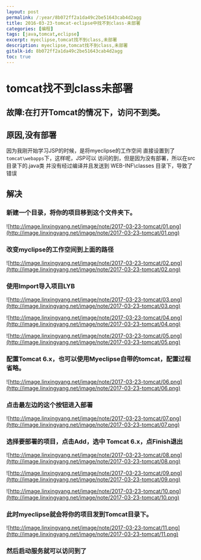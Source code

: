 ```yaml
---
layout: post
permalink: /:year/8b072ff2a1da49c2be51643cab4d2agg
title: 2016-03-23-tomcat-eclipse中找不到class-未部署
categories: [编程]
tags: [java,tomcat,eclipse]
excerpt: myeclipse,tomcat找不到class,未部署
description: myeclipse,tomcat找不到class,未部署
gitalk-id: 8b072ff2a1da49c2be51643cab4d2agg
toc: true
---
```


# tomcat找不到class未部署

## 故障:在打开Tomcat的情况下，访问不到类。

## 原因,没有部署

因为我刚开始学习JSP的时候，是将myeclipse的工作空间
直接设置到了`tomcat\webapps`下，这样呢，JSP可以
访问的到，但是因为没有部署，所以在src目录下的.java类
并没有经过编译并且发送到 WEB-INF\classes 目录下，导致了错误

## 解决

### 新建一个目录，将你的项目移到这个文件夹下。

![http://image.linxingyang.net/image/note/2017-03-23-tomcat/01.png](http://image.linxingyang.net/image/note/2017-03-23-tomcat/01.png)

### 改变myclipse的工作空间到上面的路径

![http://image.linxingyang.net/image/note/2017-03-23-tomcat/02.png](http://image.linxingyang.net/image/note/2017-03-23-tomcat/02.png)

### 使用Import导入项目LYB

![http://image.linxingyang.net/image/note/2017-03-23-tomcat/03.png](http://image.linxingyang.net/image/note/2017-03-23-tomcat/03.png)

![http://image.linxingyang.net/image/note/2017-03-23-tomcat/04.png](http://image.linxingyang.net/image/note/2017-03-23-tomcat/04.png)

![http://image.linxingyang.net/image/note/2017-03-23-tomcat/05.png](http://image.linxingyang.net/image/note/2017-03-23-tomcat/05.png)

###  配置Tomcat 6.x，也可以使用Myeclipse自带的tomcat，配置过程省略。

![http://image.linxingyang.net/image/note/2017-03-23-tomcat/06.png](http://image.linxingyang.net/image/note/2017-03-23-tomcat/06.png)

### 点击最左边的这个按钮进入部署

![http://image.linxingyang.net/image/note/2017-03-23-tomcat/07.png](http://image.linxingyang.net/image/note/2017-03-23-tomcat/07.png)

### 选择要部署的项目，点击Add，选中 Tomcat 6.x，点Finish退出

![http://image.linxingyang.net/image/note/2017-03-23-tomcat/08.png](http://image.linxingyang.net/image/note/2017-03-23-tomcat/08.png)

![http://image.linxingyang.net/image/note/2017-03-23-tomcat/09.png](http://image.linxingyang.net/image/note/2017-03-23-tomcat/09.png)

![http://image.linxingyang.net/image/note/2017-03-23-tomcat/10.png](http://image.linxingyang.net/image/note/2017-03-23-tomcat/10.png)

### 此时myeclipse就会将你的项目发到Tomcat目录下。

![http://image.linxingyang.net/image/note/2017-03-23-tomcat/11.png](http://image.linxingyang.net/image/note/2017-03-23-tomcat/11.png)

### 然后启动服务就可以访问到了
